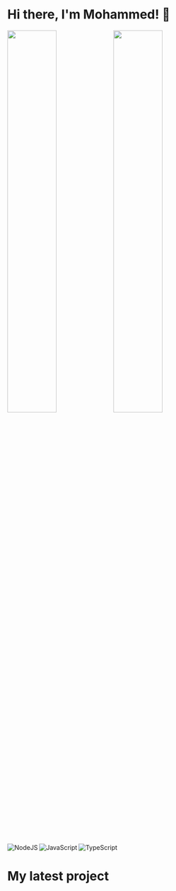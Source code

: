 # Hi there, I'm Mohammed! 👋


<img align="left" width="47%" src="https://github-readme-stats.vercel.app/api?username=MohammedAbi&theme=vue-dark&show_icons=true&hide_border=true&count_private=true" />
<img align="left" width="47%"  src="https://github-readme-stats.vercel.app/api/top-langs/?username=MohammedAbi&layout=compact" />
<img align="left" alt="NodeJS" src="https://img.shields.io/badge/node.js-%2343853D.svg?style=for-the-badge&logo=node-dot-js&logoColor=white"/>
<img align="left" alt="JavaScript" src="https://img.shields.io/badge/javascript-%23323330.svg?style=for-the-badge&logo=javascript&logoColor=%23F7DF1E"/>
<img alt="TypeScript" src="https://img.shields.io/badge/typescript-%23007ACC.svg?style=for-the-badge&logo=typescript&logoColor=white"/>


# My latest project
<!-- BLOG-POST-LIST:START -->
<!-- BLOG-POST-LIST:END -->
